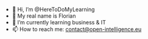 - 👋 Hi, I’m @HereToDoMyLearning
- 👀 My real name is Florian
- 🌱 I’m currently learning business & IT
- 📫 How to reach me: contact@open-intelligence.eu
<!---
HereToDoMyLearning/HereToDoMyLearning is a ✨ special ✨ repository because its `README.md` (this file) appears on your GitHub profile.
You can click the Preview link to take a look at your changes.
--->
